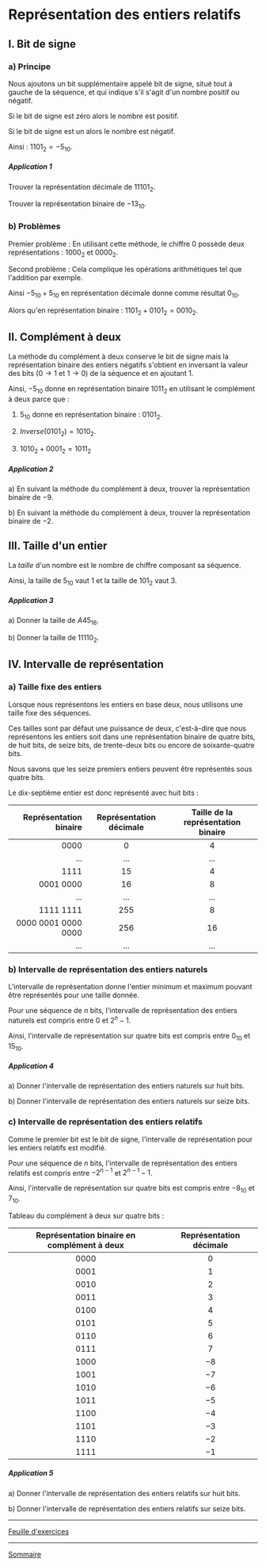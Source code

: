# Représentation des entiers relatifs

## I. Bit de signe

### a) Principe

Nous ajoutons un bit supplémentaire appelé bit de signe, situé tout à gauche de la séquence, et qui indique s'il s'agit d'un nombre positif ou négatif.

Si le bit de signe est zéro alors le nombre est positif.

Si le bit de signe est un alors le nombre est négatif.

Ainsi : $1101_2 = -5_{10}$.

##### Application 1

Trouver la représentation décimale de $11101_2$.

Trouver la représentation binaire de $-13_{10}$.

### b) Problèmes

Premier problème : En utilisant cette méthode, le chiffre $0$ possède deux représentations : $1000_2$ et $0000_2$.

Second problème : Cela complique les opérations arithmétiques tel que l'addition par exemple.

Ainsi $-5_{10} + 5_{10}$ en représentation décimale donne comme résultat $0_{10}$.

Alors qu'en représentation binaire : $1101_2 + 0101_2 = 0010_2$.

## II. Complément à deux

La méthode du complément à deux conserve le bit de signe mais la représentation binaire des entiers négatifs s'obtient en inversant la valeur des bits ($0 \to 1$ et $1 \to 0$) de la séquence et en ajoutant $1$.

Ainsi, $-5_{10}$ donne en représentation binaire $1011_2$ en utilisant le complément à deux parce que :

1) $5_{10}$ donne en représentation binaire : $0101_2$.

2) $Inverse(0101_2) = 1010_2$.

3) $1010_2 + 0001_2 = 1011_2$

##### Application 2

a) En suivant la méthode du complément à deux, trouver la représentation binaire de $-9$.

b) En suivant la méthode du complément à deux, trouver la représentation binaire de $-2$.

## III. Taille d'un entier

La *taille* d'un nombre est le nombre de chiffre composant sa séquence.

Ainsi, la taille de $5_{10}$ vaut $1$ et la taille de $101_2$ vaut $3$.

##### Application 3

a) Donner la taille de $A45_{16}$.

b) Donner la taille de $11110_2$.

## IV. Intervalle de représentation

### a) Taille fixe des entiers

Lorsque nous représentons les entiers en base deux, nous utilisons une taille fixe des séquences.

Ces tailles sont par défaut une puissance de deux, c'est-à-dire que nous représentons les entiers soit dans une représentation binaire de quatre bits, de huit bits, de seize bits, de trente-deux bits ou encore de soixante-quatre bits.

Nous savons que les seize premiers entiers peuvent être représentés sous quatre bits.

Le dix-septième entier est donc représenté avec huit bits :

| Représentation binaire | Représentation décimale | Taille de la représentation binaire |
| ---: | :---: | :---: |
| $0000$ | $0$ | $4$ |
| ... | ... | ... |
| $1111$ | $15$ | $4$ |
| $0001$ $0000$ | $16$ | $8$ |
| ... | ... | ... |
| $1111$ $1111$ | $255$ | $8$ |
| $0000$ $0001$ $0000$ $0000$ | $256$ | $16$ |
| ... | ... | ... |

### b) Intervalle de représentation des entiers naturels

L'intervalle de représentation donne l'entier minimum et maximum pouvant être représentés pour une taille donnée.

Pour une séquence de $n$ bits, l'intervalle de représentation des entiers naturels est compris entre $0$ et $2^{n}-1$.

Ainsi, l'intervalle de représentation sur quatre bits est compris entre $0_{10}$ et $15_{10}$.

##### Application 4

a) Donner l'intervalle de représentation des entiers naturels sur huit bits.

b) Donner l'intervalle de représentation des entiers naturels sur seize bits.

### c) Intervalle de représentation des entiers relatifs

Comme le premier bit est le bit de signe, l'intervalle de représentation pour les entiers relatifs est modifié.

Pour une séquence de $n$ bits, l'intervalle de représentation des entiers relatifs est compris entre $-2^{n-1}$ et $2^{n-1}-1$.

Ainsi, l'intervalle de représentation sur quatre bits est compris entre $-8_{10}$ et $7_{10}$.

Tableau du complément à deux sur quatre bits :

| Représentation binaire en complément à deux | Représentation décimale |
| :---: | :---: |
| $0000$ | $0$ |
| $0001$ | $1$ |
| $0010$ | $2$ |
| $0011$ | $3$ |
| $0100$ | $4$ |
| $0101$ | $5$ |
| $0110$ | $6$ |
| $0111$ | $7$ |
| $1000$ | $-8$ |
| $1001$ | $-7$ |
| $1010$ | $-6$ |
| $1011$ | $-5$ |
| $1100$ | $-4$ |
| $1101$ | $-3$ |
| $1110$ | $-2$ |
| $1111$ | $-1$ |

##### Application 5

a) Donner l'intervalle de représentation des entiers relatifs sur huit bits.

b) Donner l'intervalle de représentation des entiers relatifs sur seize bits.

_______________

[Feuille d'exercices](./Exercices/Exercices_representation_des_entiers_relatifs.md)

_______________

[Sommaire](./../README.md)